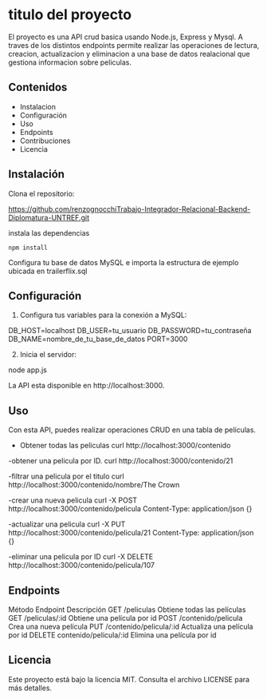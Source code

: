 
# titulo del proyecto

El proyecto es una API crud basica usando Node.js, Express y Mysql. 
 A traves de los distintos endpoints permite realizar las operaciones de lectura, creacion, actualizacion y eliminacion a una base de datos realacional que gestiona informacion sobre peliculas. 



## Contenidos
- Instalacion
- Configuración
- Uso
- Endpoints
- Contribuciones
- Licencia

## Instalación

 Clona el repositorio:
  
  https://github.com/renzognocchiTrabajo-Integrador-Relacional-Backend-Diplomatura-UNTREF.git


 instala las dependencias 
  
    npm install 

Configura tu base de datos MySQL e importa la estructura de ejemplo ubicada en trailerflix.sql

## Configuración

1. Configura tus variables para la conexión a MySQL:

DB_HOST=localhost
DB_USER=tu_usuario
DB_PASSWORD=tu_contraseña
DB_NAME=nombre_de_tu_base_de_datos
PORT=3000

2. Inicia el servidor:

node app.js

La API esta disponible en http://localhost:3000.

## Uso 

Con esta API, puedes realizar operaciones CRUD en una tabla de películas.

- Obtener todas las peliculas 
curl http://localhost:3000/contenido 

-obtener una pelicula por ID.
curl http://localhost:3000/contenido/21 

-filtrar una pelicula por el titulo 
curl http://localhost:3000/contenido/nombre/The Crown

-crear una nueva pelicula 
curl -X POST http://localhost:3000/contenido/pelicula Content-Type: application/json {}

-actualizar una pelicula 
curl -X PUT http://localhost:3000/contenido/pelicula/21
Content-Type: application/json {}

-eliminar una pelicula por ID 
curl -X DELETE http://localhost:3000/contenido/pelicula/107

## Endpoints

Método	Endpoint	Descripción
GET	/peliculas	                Obtiene todas las películas
GET	/peliculas/:id	            Obtiene una película por id
POST	/contenido/pelicula	    Crea una nueva película
PUT	/contenido/pelicula/:id	    Actualiza una película por id
DELETE	contenido/pelicula/:id	Elimina una película por id

## Licencia

Este proyecto está bajo la licencia MIT. Consulta el archivo LICENSE para más detalles.

